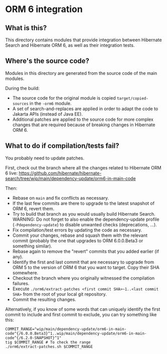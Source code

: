 # ORM 6 integration

## What is this?

This directory contains modules that provide integration between Hibernate Search and Hibernate ORM 6,
as well as their integration tests.

## Where's the source code?

Modules in this directory are generated from the source code of the main modules.

During the build:

* The source code for the original module is copied `target/copied-sources` in the `-orm6` module.
* A set of search-and-replaces are applied in order to adapt the code to Jakarta APIs (instead of Java EE).
* Additional patches are applied to the source code for more complex changes
  that are required because of breaking changes in Hibernate ORM 6.

## What to do if compilation/tests fail?

You probably need to update patches.

First, check out the branch where all the changes related to Hibernate ORM 6 live:
https://github.com/hibernate/hibernate-search/tree/wip/main/dependency-update/orm6-in-main-code

Then:

* Rebase on `main` and fix conflicts as necessary.
* If the last few commits are there to upgrade to the latest snapshot of ORM 6, revert them.
* Try to build that branch as you would usually build Hibernate Search.
  WARNING: Do not forget to also enable the dependency-update profile (`-Pdependency-update`)
  to disable unwanted checks (deprecations, ...).
* Fix compilation/test errors by updating the code as necessary.
* Commit your changes, rebase and squash them with the relevant commit
  (probably the one that upgrades to ORM 6.0.0.Beta3 or something similar).
* Rebase again to remove the "revert" commits that you added earlier (if any).
* Identify the first and last commit that are necessary to upgrade from ORM 5
  to the version of ORM 6 that you want to target.
  Copy their SHA somewhere.
* Checkout the branch where you originally witnessed the compilation failures.
* Execute `./orm6/extract-patches <first commit SHA>~1..<last commit SHA>` from the root of your local git repository.
* Commit the resulting changes.

Alternatively, if you know of some words that can uniquely identify
the first commit to include and first commit to exclude,
you can try something like this:

```shell
COMMIT_RANGE="wip/main/dependency-update/orm6-in-main-code^{/6.0.0.Beta3}^1..wip/main/dependency-update/orm6-in-main-code^{/6.2.0-SNAPSHOT}^1"
tig $COMMIT_RANGE # To check the range
./orm6/extract-patches.sh $COMMIT_RANGE
```